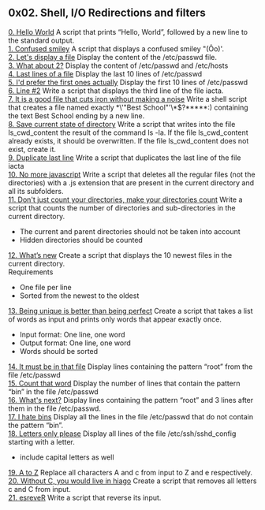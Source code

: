 ## 0x02. Shell, I/O Redirections and filters       
[0. Hello World]() A script that prints “Hello, World”, followed by a new line to the standard output.       
[1. Confused smiley]() A script that displays a confused smiley "(Ôo)'.          
[2. Let's display a file]() Display the content of the /etc/passwd file.         
[3. What about 2?]() Display the content of /etc/passwd and /etc/hosts      
[4. Last lines of a file]() Display the last 10 lines of /etc/passwd       
[5. I'd prefer the first ones actually]() Display the first 10 lines of /etc/passwd       
[6. Line #2]() Write a script that displays the third line of the file iacta.     
[7. It is a good file that cuts iron without making a noise]() Write a shell script that creates a file named exactly \*\\'"Best School"\'\\*$\?\*\*\*\*\*:) containing the text Best School ending by a new line.        
[8. Save current state of directory]() Write a script that writes into the file ls_cwd_content the result of the command ls -la. If the file ls_cwd_content already exists, it should be overwritten. If the file ls_cwd_content does not exist, create it.         
[9. Duplicate last line]() Write a script that duplicates the last line of the file iacta       
[10. No more javascript]() Write a script that deletes all the regular files (not the directories) with a .js extension that are present in the current directory and all its subfolders.      
[11. Don't just count your directories, make your directories count]() Write a script that counts the number of directories and sub-directories in the current directory.      
* The current and parent directories should not be taken into account        
* Hidden directories should be counted     

[12. What’s new]() Create a script that displays the 10 newest files in the current directory.     
Requirements          
* One file per line
* Sorted from the newest to the oldest       

[13. Being unique is better than being perfect]() Create a script that takes a list of words as input and prints only words that appear exactly once.

       
* Input format: One line, one word        
* Output format: One line, one word        
* Words should be sorted       

[14. It must be in that file]() Display lines containing the pattern “root” from the file /etc/passwd       
[15. Count that word]() Display the number of lines that contain the pattern “bin” in the file /etc/passwd       
[16. What's next?]() Display lines containing the pattern “root” and 3 lines after them in the file /etc/passwd.     
[17. I hate bins]() Display all the lines in the file /etc/passwd that do not contain the pattern “bin”.       
[18. Letters only please]() Display all lines of the file /etc/ssh/sshd_config starting with a letter.    
* include capital letters as well         

[19. A to Z]() Replace all characters A and c from input to Z and e respectively.        
[20. Without C, you would live in hiago]() Create a script that removes all letters c and C from input.        
[21. esreveR]() Write a script that reverse its input.        

